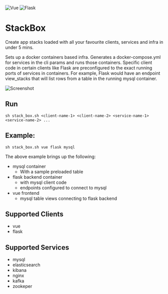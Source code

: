 ![Vue](https://github.com/Stack-Box/StackBox/workflows/Vue/badge.svg) ![Flask](https://github.com/Stack-Box/StackBox/workflows/Flask/badge.svg)

# StackBox
Create app stacks loaded with all your favourite clients, services and infra in under 5 mins.

Sets up a docker containers based infra. Generates a docker-compose.yml for services in the cli params and runs those containers. Specific client code in certain clients like Flask are preconfigured to the exact running ports of services in containers. For example, Flask would have an endpoint view_stacks that will list rows from  a table in the running mysql container.

![Screenshot](https://ik.imagekit.io/sn5/Webp.net-resizeimage_MC8zaRvlY.png)

## Run

    sh stack_box.sh <client-name-1> <client-name-2> <service-name-1> <service-name-2> ...
    
## Example:

    sh stack_box.sh vue flask mysql
 
 The above example brings up the following:
 
 - mysql container 
    - With a sample preloaded table
 - flask backend container 
    - with mysql client code
    - endpoints configured to connect to mysql
 - vue frontend 
    - mysql table views connecting to flask backend
    
## Supported Clients

- vue
- flask

## Supported Services

- mysql
- elasticsearch
- kibana
- nginx
- kafka
- zookeper
